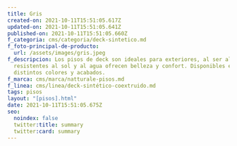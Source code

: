 ```yaml
---
title: Gris
created-on: 2021-10-11T15:51:05.617Z
updated-on: 2021-10-11T15:51:05.641Z
published-on: 2021-10-11T15:51:05.660Z
f_categoria: cms/categoria/deck-sintetico.md
f_foto-principal-de-producto:
  url: /assets/images/gris.jpeg
f_descripcion: Los pisos de deck son ideales para exteriores, al ser altamente
  resistentes al sol y al agua ofrecen belleza y confort. Disponibles en
  distintos colores y acabados.
f_marca: cms/marca/natturale-pisos.md
f_linea: cms/linea/deck-sintético-coextruido.md
tags: pisos
layout: "[pisos].html"
date: 2021-10-11T15:51:05.675Z
seo:
  noindex: false
  twitter:title: summary
  twitter:card: summary
---
```

